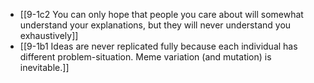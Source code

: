 - [[9-1c2 You can only hope that people you care about will somewhat understand your explanations, but they will never understand you exhaustively]]
- [[9-1b1 Ideas are never replicated fully because each individual has different problem-situation. Meme variation (and mutation) is inevitable.]]
